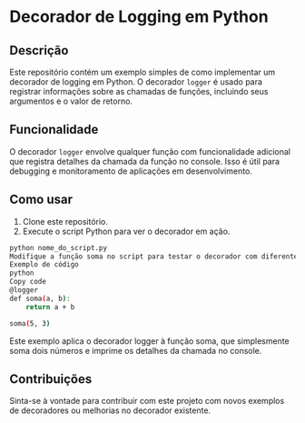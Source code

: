 # Decorador de Logging em Python

## Descrição

Este repositório contém um exemplo simples de como implementar um decorador de logging em Python. O decorador `logger` é usado para registrar informações sobre as chamadas de funções, incluindo seus argumentos e o valor de retorno.

## Funcionalidade

O decorador `logger` envolve qualquer função com funcionalidade adicional que registra detalhes da chamada da função no console. Isso é útil para debugging e monitoramento de aplicações em desenvolvimento.

## Como usar

1. Clone este repositório.
2. Execute o script Python para ver o decorador em ação.

```bash
python nome_do_script.py
Modifique a função soma no script para testar o decorador com diferentes funções e argumentos.
Exemplo de código
python
Copy code
@logger
def soma(a, b):
    return a + b

soma(5, 3)
```
Este exemplo aplica o decorador logger à função soma, que simplesmente soma dois números e imprime os detalhes da chamada no console.

## Contribuições
Sinta-se à vontade para contribuir com este projeto com novos exemplos de decoradores ou melhorias no decorador existente.